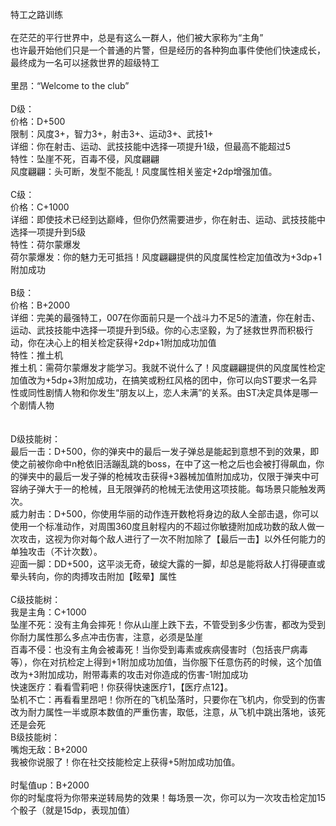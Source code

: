 <title>特工之路</title>
<meta name="GENERATOR" content="WinCHM">
<meta http-equiv="Content-Type" content="text/html; charset=gb2312">
<br>特工之路训练 
<br>
<br>在茫茫的平行世界中，总是有这么一群人，他们被大家称为“主角” 
<br>也许最开始他们只是一个普通的片警，但是经历的各种狗血事件使他们快速成长，最终成为一名可以拯救世界的超级特工 
<br>
<br>里昂：“Welcome to the club” 
<br>
<br>D级： 
<br>价格：D+500 
<br>限制：风度3+，智力3+，射击3+、运动3+、武技1+
<br>详细：你在射击、运动、武技技能中选择一项提升1级，但最高不能超过5 
<br>特性：坠崖不死，百毒不侵，风度翩翩 
<br>风度翩翩：头可断，发型不能乱！风度属性相关鉴定+2dp增强加值。 
<br>
<br>C级： 
<br>价格：C+1000 
<br>详细：即使技术已经到达巅峰，但你仍然需要进步，你在射击、运动、武技技能中选择一项提升到5级 
<br>特性：荷尔蒙爆发 
<br>荷尔蒙爆发：你的魅力无可抵挡！风度翩翩提供的风度属性检定加值改为+3dp+1附加成功 
<br>
<br>B级： 
<br>价格：B+2000 
<br>详细：完美的最强特工，007在你面前只是一个战斗力不足5的渣渣，你在射击、运动、武技技能中选择一项提升到5级。你的心志坚毅，为了拯救世界而积极行动，你在决心上的相关检定获得+2dp+1附加成功加值 
<br>特性：推土机 
<br>推土机：需荷尔蒙爆发才能学习。我就不说什么了！风度翩翩提供的风度属性检定加值改为+5dp+3附加成功，在搞笑或粉红风格的团中，你可以向ST要求一名异性或同性剧情人物和你发生“朋友以上，恋人未满”的关系。由ST决定具体是哪一个剧情人物 
<br>
<br>
<br>D级技能树： 
<br>最后一击：D+500，你的弹夹中的最后一发子弹总是能起到意想不到的效果，即使之前被你命中n枪依旧活蹦乱跳的boss，在中了这一枪之后也会被打得飙血，你的弹夹中的最后一发子弹的枪械攻击获得+3器械加值附加成功，仅限于弹夹中可容纳子弹大于一的枪械，且无限弹药的枪械无法使用这项技能。每场景只能触发两次。 
<br>威力射击：D+500，你使用华丽的动作连开数枪将身边的敌人全部击退，你可以使用一个标准动作，对周围360度且射程内的不超过你敏捷附加成功数的敌人做一次攻击，这视为你对每个敌人进行了一次不附加除了【最后一击】以外任何能力的单独攻击（不计次数）。 
<br>迎面一脚：DD+500，这平淡无奇，破绽大露的一脚，却总是能将敌人打得硬直或晕头转向，你的肉搏攻击附加【眩晕】属性 
<br>
<br>C级技能树： 
<br>我是主角：C+1000 
<br>坠崖不死：没有主角会摔死！你从山崖上跌下去，不管受到多少伤害，都改为受到你耐力属性那么多点冲击伤害，注意，必须是坠崖 
<br>百毒不侵：也没有主角会被毒死！当你受到毒素或疾病侵害时（包括丧尸病毒等），你在对抗检定上得到+1附加成功加值，当你服下任意伤药的时候，这个加值改为+3附加成功，附带毒素的攻击对你造成的伤害-1附加成功 
<br>快速医疗：看看雪莉吧！你获得快速医疗1，【医疗点12】。
<br>坠机不亡：再看看里昂吧！你所在的飞机坠落时，只要你在飞机内，你受到的伤害改为耐力属性一半或原本数值的严重伤害，取低，注意，从飞机中跳出落地，该死还是会死 
<br>B级技能树： 
<br>嘴炮无敌：B+2000 
<br>我被你说服了！你在社交技能检定上获得+5附加成功加值。
<br>
<br>时髦值up：B+2000 
<br>你的时髦度将为你带来逆转局势的效果！每场景一次，你可以为一次攻击检定加15个骰子（就是15dp，表现加值） 